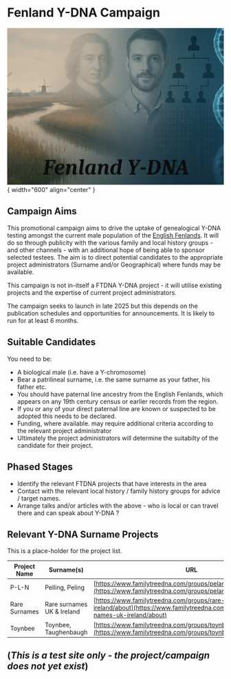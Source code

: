 
# Fenland Y-DNA Campaign

![Logo](img/fenland-banner-2.png){ width="600" align="center" }

## Campaign Aims

This promotional campaign aims to drive the uptake of genealogical Y-DNA testing amongst the current male population of the [English Fenlands](https://en.wikipedia.org/wiki/The_Fens). It will do so through publicity with the various family and local history groups - and other channels - with an additional hope of being able to sponsor selected testees. The aim is to direct potential candidates to the appropriate project administrators (Surname and/or Geographical) where funds may be available.

This campaign is not in-itself a FTDNA Y-DNA project - it will utilise existing projects and the expertise of current project administrators.

The campaign seeks to launch in late 2025 but this depends on the publication schedules and opportunities for announcements. It is likely to run for at least 6 months.

## Suitable Candidates

You need to be:

 * A biological male (i.e. have a Y-chromosome) 
 * Bear a patrilineal surname, i.e. the same surname as your father, his father etc.
 * You should have paternal line ancestry from the English Fenlands, which appears on any 19th century census or earlier records from the region.
 * If you or any of your direct paternal line are known or suspected to be adopted this needs to be declared.
 * Funding, where available. may require additional criteria according to the relevant project administrator
 * Ultimately the project administrators will determine the suitabilty of the candidate for their project.

## Phased Stages

 * Identify the relevant FTDNA projects that have interests in the area
 * Contact with the relevant local history / family history groups for advice / target names.
 * Arrange talks and/or articles with the above - who is local or can travel there and can speak about Y-DNA ?

## Relevant Y-DNA Surname Projects

This is a place-holder for the project list. 


| Project Name |  Surname(s) | URL | Sponsorship Available ? |
| ------------ |  -----------| --- | ---------------------   |
| P-L-N        |  Pelling, Peling  | [https://www.familytreedna.com/groups/pelan/about](https://www.familytreedna.com/groups/pelan/about)    |  Yes |    
| Rare Surnames  |  Rare surnames UK & Ireland  | [https://www.familytreedna.com/groups/rare-family-names-uk-ireland/about](https://www.familytreedna.com/groups/rare-family-names-uk-ireland/about)   |  Maybe | 
| Toynbee      |  Toynbee, Taughenbaugh | [https://www.familytreedna.com/groups/toynbee/about/background](https://www.familytreedna.com/groups/toynbee/about/background) | |


## (*This is a test site only - the project/campaign does not yet exist*)

